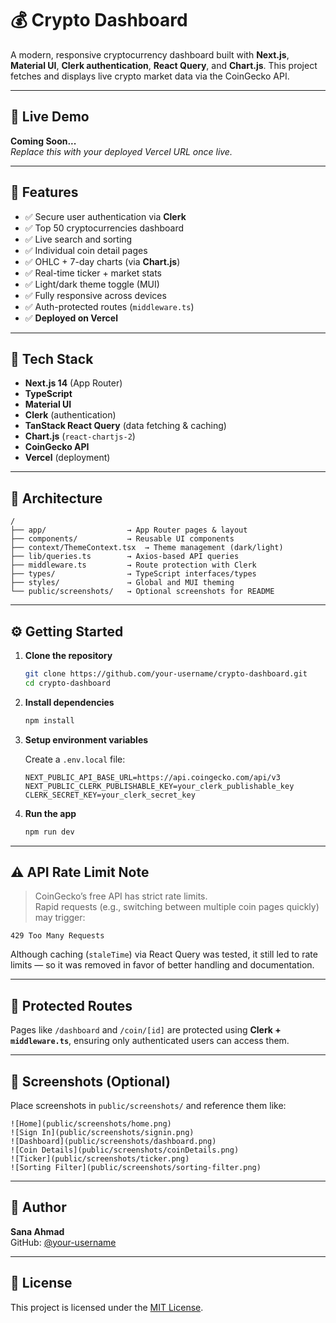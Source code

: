 
# 💰 Crypto Dashboard

A modern, responsive cryptocurrency dashboard built with **Next.js**, **Material UI**, **Clerk authentication**, **React Query**, and **Chart.js**. This project fetches and displays live crypto market data via the CoinGecko API.

---

## 🔗 Live Demo

**Coming Soon...**  
_Replace this with your deployed Vercel URL once live._

---

## 📂 Features

- ✅ Secure user authentication via **Clerk**
- ✅ Top 50 cryptocurrencies dashboard
- ✅ Live search and sorting
- ✅ Individual coin detail pages
- ✅ OHLC + 7-day charts (via **Chart.js**)
- ✅ Real-time ticker + market stats
- ✅ Light/dark theme toggle (MUI)
- ✅ Fully responsive across devices
- ✅ Auth-protected routes (`middleware.ts`)
- ✅ **Deployed on Vercel**

---

## 🚀 Tech Stack

- **Next.js 14** (App Router)
- **TypeScript**
- **Material UI**
- **Clerk** (authentication)
- **TanStack React Query** (data fetching & caching)
- **Chart.js** (`react-chartjs-2`)
- **CoinGecko API**
- **Vercel** (deployment)

---

## 🧠 Architecture

```
/
├── app/                  → App Router pages & layout
├── components/           → Reusable UI components
├── context/ThemeContext.tsx  → Theme management (dark/light)
├── lib/queries.ts        → Axios-based API queries
├── middleware.ts         → Route protection with Clerk
├── types/                → TypeScript interfaces/types
├── styles/               → Global and MUI theming
└── public/screenshots/   → Optional screenshots for README
```

---

## ⚙️ Getting Started

1. **Clone the repository**
   ```bash
   git clone https://github.com/your-username/crypto-dashboard.git
   cd crypto-dashboard
   ```

2. **Install dependencies**
   ```bash
   npm install
   ```

3. **Setup environment variables**

   Create a `.env.local` file:
   ```env
   NEXT_PUBLIC_API_BASE_URL=https://api.coingecko.com/api/v3
   NEXT_PUBLIC_CLERK_PUBLISHABLE_KEY=your_clerk_publishable_key
   CLERK_SECRET_KEY=your_clerk_secret_key
   ```

4. **Run the app**
   ```bash
   npm run dev
   ```

---

## ⚠️ API Rate Limit Note

> CoinGecko’s free API has strict rate limits.  
> Rapid requests (e.g., switching between multiple coin pages quickly) may trigger:

```
429 Too Many Requests
```

Although caching (`staleTime`) via React Query was tested, it still led to rate limits — so it was removed in favor of better handling and documentation.

---

## 🔐 Protected Routes

Pages like `/dashboard` and `/coin/[id]` are protected using **Clerk + `middleware.ts`**, ensuring only authenticated users can access them.

---

## 📸 Screenshots (Optional)

Place screenshots in `public/screenshots/` and reference them like:

```
![Home](public/screenshots/home.png)
![Sign In](public/screenshots/signin.png)
![Dashboard](public/screenshots/dashboard.png)
![Coin Details](public/screenshots/coinDetails.png)
![Ticker](public/screenshots/ticker.png)
![Sorting Filter](public/screenshots/sorting-filter.png)
```

---

## 🙋 Author

**Sana Ahmad**  
GitHub: [@your-username](https://github.com/Sana720)

---

## 📄 License

This project is licensed under the [MIT License](LICENSE).
